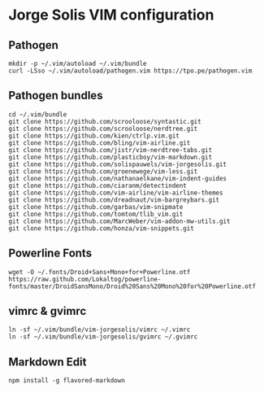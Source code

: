 Jorge Solis VIM configuration
=============================

Pathogen
--------

    mkdir -p ~/.vim/autoload ~/.vim/bundle
    curl -LSso ~/.vim/autoload/pathogen.vim https://tpo.pe/pathogen.vim

Pathogen bundles
----------------

    cd ~/.vim/bundle
    git clone https://github.com/scrooloose/syntastic.git
    git clone https://github.com/scrooloose/nerdtree.git
    git clone https://github.com/kien/ctrlp.vim.git
    git clone https://github.com/bling/vim-airline.git
    git clone https://github.com/jistr/vim-nerdtree-tabs.git
    git clone https://github.com/plasticboy/vim-markdown.git
    git clone https://github.com/solispauwels/vim-jorgesolis.git
    git clone https://github.com/groenewege/vim-less.git
    git clone https://github.com/nathanaelkane/vim-indent-guides
    git clone https://github.com/ciaranm/detectindent
    git clone https://github.com/vim-airline/vim-airline-themes
    git clone https://github.com/dreadnaut/vim-bargreybars.git
    git clone https://github.com/garbas/vim-snipmate
    git clone https://github.com/tomtom/tlib_vim.git
    git clone https://github.com/MarcWeber/vim-addon-mw-utils.git
    git clone https://github.com/honza/vim-snippets.git

Powerline Fonts
---------------

    wget -O ~/.fonts/Droid+Sans+Mono+for+Powerline.otf https://raw.github.com/Lokaltog/powerline-fonts/master/DroidSansMono/Droid%20Sans%20Mono%20for%20Powerline.otf

vimrc & gvimrc
--------------

    ln -sf ~/.vim/bundle/vim-jorgesolis/vimrc ~/.vimrc
    ln -sf ~/.vim/bundle/vim-jorgesolis/gvimrc ~/.gvimrc

Markdown Edit
-------------

    npm install -g flavored-markdown
